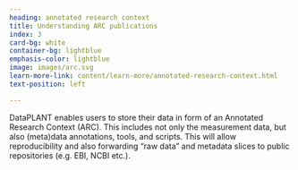 ```yaml
---
heading: annotated research context
title: Understanding ARC publications
index: 3
card-bg: white
container-bg: lightblue
emphasis-color: lightblue
image: images/arc.svg
learn-more-link: content/learn-more/annotated-research-context.html
text-position: left

---
```


DataPLANT enables users to store their data in form of an Annotated Research Context (ARC). This includes not only the measurement data, but also (meta)data annotations, tools, and scripts. This will allow reproducibility and also forwarding “raw data” and metadata slices to public repositories (e.g. EBI, NCBI etc.).